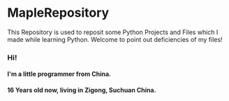 # MapleRepository
This Repository is used to reposit some Python Projects and Files which I made while learning Python. Welcome to point out deficiencies of my files!

### Hi!
#### I'm a little programmer from China.
#### 16 Years old now, living in Zigong, Suchuan China.